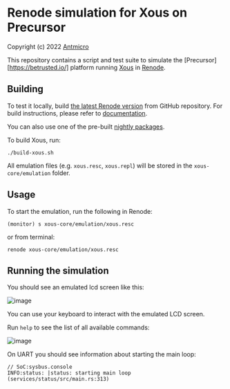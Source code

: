 # Renode simulation for Xous on Precursor

Copyright (c) 2022 [Antmicro](https://www.antmicro.com/)

This repository contains a script and test suite to simulate the [Precursor][https://betrusted.io/] platform running [Xous](https://github.com/betrusted-io/xous-core) in [Renode](https://renode.io).

## Building

To test it locally, build [the latest Renode version](https://github.com/renode/renode/tree/master) from GitHub repository. For build instructions, please refer to [documentation](https://renode.readthedocs.io/en/latest/advanced/building_from_sources.html).

You can also use one of the pre-built [nightly packages](https://builds.renode.io).

To build Xous, run:

```
./build-xous.sh
```

All emulation files (e.g. ``xous.resc``, ``xous.repl``) will be stored in the ``xous-core/emulation`` folder.

## Usage

To start the emulation, run the following in Renode:

```
(monitor) s xous-core/emulation/xous.resc
```

or from terminal:

```
renode xous-core/emulation/xous.resc
```

## Running the simulation

You should see an emulated lcd screen like this:

![image](https://user-images.githubusercontent.com/95023110/151563022-21547748-d525-4f2f-b243-25d0ef246225.png)

You can use your keyboard to interact with the emulated LCD screen.

Run ``help`` to see the list of all available commands:

![image](https://user-images.githubusercontent.com/95023110/151568003-22b91b46-18da-4fd8-91f2-b7c230661c5c.png)

On UART you should see information about starting the main loop:

```
// SoC:sysbus.console
INFO:status: |status: starting main loop (services/status/src/main.rs:313)
```

